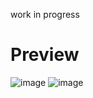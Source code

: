 work in progress

# Preview
![image](https://github.com/Wajktor13/security-camera/assets/76243064/59754d39-428c-4326-9434-7bf96478d430)
![image](https://github.com/Wajktor13/security-camera/assets/76243064/575e28c3-9f28-4814-9a5b-180f3e4f6e62)

